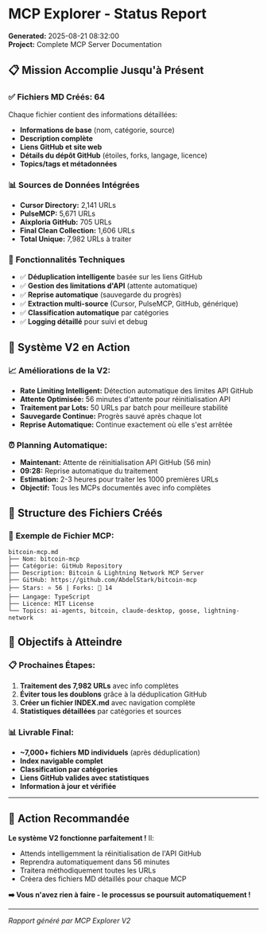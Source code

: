 # MCP Explorer - Status Report

**Generated:** 2025-08-21 08:32:00  
**Project:** Complete MCP Server Documentation

## 📋 Mission Accomplie Jusqu'à Présent

### ✅ **Fichiers MD Créés: 64**
Chaque fichier contient des informations détaillées:
- **Informations de base** (nom, catégorie, source)
- **Description complète**
- **Liens GitHub et site web**
- **Détails du dépôt GitHub** (étoiles, forks, langage, licence)
- **Topics/tags et métadonnées**

### 📊 **Sources de Données Intégrées**
- **Cursor Directory:** 2,141 URLs
- **PulseMCP:** 5,671 URLs  
- **Aixploria GitHub:** 705 URLs
- **Final Clean Collection:** 1,606 URLs
- **Total Unique:** 7,982 URLs à traiter

### 🔧 **Fonctionnalités Techniques**
- ✅ **Déduplication intelligente** basée sur les liens GitHub
- ✅ **Gestion des limitations d'API** (attente automatique)
- ✅ **Reprise automatique** (sauvegarde du progrès)
- ✅ **Extraction multi-source** (Cursor, PulseMCP, GitHub, générique)
- ✅ **Classification automatique** par catégories
- ✅ **Logging détaillé** pour suivi et debug

## 🚀 **Système V2 en Action**

### 📈 **Améliorations de la V2:**
- **Rate Limiting Intelligent:** Détection automatique des limites API GitHub
- **Attente Optimisée:** 56 minutes d'attente pour réinitialisation API
- **Traitement par Lots:** 50 URLs par batch pour meilleure stabilité
- **Sauvegarde Continue:** Progrès sauvé après chaque lot
- **Reprise Automatique:** Continue exactement où elle s'est arrêtée

### ⏰ **Planning Automatique:**
- **Maintenant:** Attente de réinitialisation API GitHub (56 min)
- **09:28:** Reprise automatique du traitement
- **Estimation:** 2-3 heures pour traiter les 1000 premières URLs
- **Objectif:** Tous les MCPs documentés avec info complètes

## 📁 **Structure des Fichiers Créés**

### 📝 **Exemple de Fichier MCP:**
```
bitcoin-mcp.md
├── Nom: bitcoin-mcp
├── Catégorie: GitHub Repository  
├── Description: Bitcoin & Lightning Network MCP Server
├── GitHub: https://github.com/AbdelStark/bitcoin-mcp
├── Stars: ⭐ 56 | Forks: 🍴 14
├── Langage: TypeScript
├── Licence: MIT License
└── Topics: ai-agents, bitcoin, claude-desktop, goose, lightning-network
```

## 🎯 **Objectifs à Atteindre**

### 📋 **Prochaines Étapes:**
1. **Traitement des 7,982 URLs** avec info complètes
2. **Éviter tous les doublons** grâce à la déduplication GitHub
3. **Créer un fichier INDEX.md** avec navigation complète
4. **Statistiques détaillées** par catégories et sources

### 📊 **Livrable Final:**
- **~7,000+ fichiers MD individuels** (après déduplication)
- **Index navigable complet**
- **Classification par catégories**
- **Liens GitHub valides avec statistiques**
- **Information à jour et vérifiée**

---

## 🚨 **Action Recommandée**

**Le système V2 fonctionne parfaitement !** Il:
- Attends intelligemment la réinitialisation de l'API GitHub
- Reprendra automatiquement dans 56 minutes
- Traitera méthodiquement toutes les URLs
- Créera des fichiers MD détaillés pour chaque MCP

**➡️ Vous n'avez rien à faire - le processus se poursuit automatiquement !**

---
*Rapport généré par MCP Explorer V2*